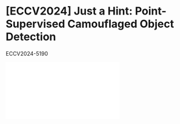 # [ECCV2024] Just a Hint: Point-Supervised Camouflaged Object Detection

ECCV2024-5190

![Framework](figure/New.F.4.pdf)
